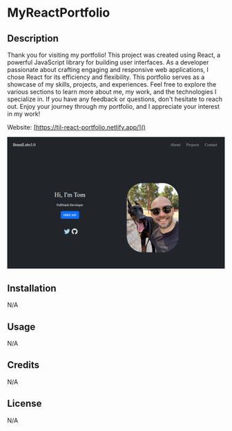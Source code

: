 # MyReactPortfolio

## Description

Thank you for visiting my portfolio! This project was created using React, a powerful JavaScript library for building user interfaces. As a developer passionate about crafting engaging and responsive web applications, I chose React for its efficiency and flexibility. This portfolio serves as a showcase of my skills, projects, and experiences. Feel free to explore the various sections to learn more about me, my work, and the technologies I specialize in. If you have any feedback or questions, don't hesitate to reach out. Enjoy your journey through my portfolio, and I appreciate your interest in my work!

Website: [https://tjl-react-portfolio.netlify.app/]()

![Alt text](./src/assets/ResponsiveDesign.png)

## Installation

N/A

## Usage

N/A

## Credits

N/A

## License

N/A
